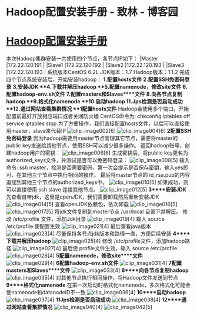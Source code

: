 
# Hadoop配置安装手册 - 致林 - 博客园






# [Hadoop配置安装手册](https://www.cnblogs.com/bincoding/p/5545477.html)
本次Hadoop集群安装一共使用四个节点，各节点IP如下：
|Master
|172.22.120.191
|
|Slave1
|172.22.120.192
|
|Slave2
|172.22.120.193
|
|Slave3
|172.22.120.193
|
系统版本CentOS 6.2L
JDK版本：1.7
Hadoop版本：1.1.2
完成四个节点系统安装后，开始安装hadoop：
**1.****配置hosts****文件**
**2.****配置SSH****免密码登录**
**3.****安装JDK**
**4.****下载并解压hadoop**
**5.****配置namenode****，修改site****文件**
**6.****配置hadoop-env.sh****文件**
**7.****配置masters****和Slaves****文件**
**8.****向各节点复制hadoop**
**9.****格式化namenode**
**10.****启动hadoop**
**11.****Jps****检测是否启动成功**
**12.****通过网站查看集群情况**
**1****配置hosts****文件**
Hadoop会使用多个端口，开始配置前最好开放相应端口或者关闭防火墙
CentOS命令为:
chkconfig iptables off
service iptables stop
为了方便操作，我们直接配置hosts文件，以后可以直接使用master，slave来代替IP
![clip_image002[6]](https://images2015.cnblogs.com/blog/771778/201605/771778-20160531123309946-1362320125.jpg)
![clip_image004[6]](https://images2015.cnblogs.com/blog/771778/201605/771778-20160531123311305-959443110.jpg)
**2****配置SSH****免密码登录**
因为hadoop需要用master节点管理其它节点，需要将master的public key发送给其他节点，使用SSH可以减少很多操作。
返回hadoop账号，创建hadoop用户的密钥：
![clip_image006[6]](https://images2015.cnblogs.com/blog/771778/201605/771778-20160531123312836-655211854.jpg)
生成密钥后，将public key更名为authorized_keys文件，并测试是否可以免密码登录：
![clip_image008[5]](https://images2015.cnblogs.com/blog/771778/201605/771778-20160531123314149-1382697833.jpg)
输入命令: ssh master，检测是否需要密码，第一次会提示是否保存密钥，输入yes即可，在其他三个节点中执行相同的操作。
最后将master节点的 id_rsa.pub的内容追加到其他三个节点的authorized_keys中。
![clip_image010[5]](https://images2015.cnblogs.com/blog/771778/201605/771778-20160531123315633-943802253.jpg)
如果成功，则可以直接使用 ssh slave 连接其他节点。
![clip_image012[5]](https://images2015.cnblogs.com/blog/771778/201605/771778-20160531123316836-1255346510.jpg)
**3****安装JDK**
先查看自带jdk，这里是openJDK，我们需要卸载然后重新安装JDK
![clip_image014[5]](https://images2015.cnblogs.com/blog/771778/201605/771778-20160531123317961-2069076659.jpg)
查看openJDK依赖包，依次卸载
![clip_image016[5]](https://images2015.cnblogs.com/blog/771778/201605/771778-20160531123320899-1589442199.jpg)
![clip_image017[5]](https://images2015.cnblogs.com/blog/771778/201605/771778-20160531123322602-1902244818.png)
将jdk文件复制到master节点 /usr/local 目录下并解压。
修改 /etc/profile 文件，添加Jdk目录
![clip_image019[4]](https://images2015.cnblogs.com/blog/771778/201605/771778-20160531123324180-2117416050.jpg)
输入 source /etc/profile 使配置生效
![clip_image021[4]](https://images2015.cnblogs.com/blog/771778/201605/771778-20160531123325274-1466081325.jpg)
最后查看java版本
![clip_image023[4]](https://images2015.cnblogs.com/blog/771778/201605/771778-20160531123326352-618591967.jpg)
尽量保持各节点jdk版本和路径一直，方便后续安装
**4****下载并解压hadoop**
![clip_image025[4]](https://images2015.cnblogs.com/blog/771778/201605/771778-20160531123327867-515549914.jpg)
修改 /etc/profile文件，添加hadoop路径
![clip_image027[4]](https://images2015.cnblogs.com/blog/771778/201605/771778-20160531123328992-1122090229.jpg)
最后使 profile文件生效，输入 source /etc/profile
![clip_image028[4]](https://images2015.cnblogs.com/blog/771778/201605/771778-20160531123330102-1776925642.jpg)
**5****配置namenode****，修改site****文件**
![clip_image029[4]](https://images2015.cnblogs.com/blog/771778/201605/771778-20160531123331914-303398793.png)
**6****配置hadoop-env.sh****文件**
![clip_image031[4]](https://images2015.cnblogs.com/blog/771778/201605/771778-20160531123334055-814771821.jpg)
**7****配置masters****和Slaves****文件**
![clip_image033[4]](https://images2015.cnblogs.com/blog/771778/201605/771778-20160531123334930-1741433299.jpg)
**8****向各节点复制hadoop**
![clip_image035[4]](https://images2015.cnblogs.com/blog/771778/201605/771778-20160531123335992-2072907688.jpg)
对其他节点执行相同操作，将Hadoop文件发送到节点
**9****格式化namenode**
在第一次启动时格式化namenode，多次格式化可能会使namenode和datanodeID不一致
![clip_image036[4]](https://images2015.cnblogs.com/blog/771778/201605/771778-20160531123336852-751046962.png)
**10****启动hadoop**
![clip_image037[4]](https://images2015.cnblogs.com/blog/771778/201605/771778-20160531123337821-2086098670.png)
**11****Jps****检测是否启动成功**
![clip_image038[4]](https://images2015.cnblogs.com/blog/771778/201605/771778-20160531123338821-279695716.png)
**12****通过网站查看集群情况**
![clip_image040[4]](https://images2015.cnblogs.com/blog/771778/201605/771778-20160531123340164-1003071640.jpg)
![clip_image042[5]](https://images2015.cnblogs.com/blog/771778/201605/771778-20160531123341571-1347946993.jpg)





